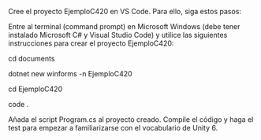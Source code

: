 Cree el proyecto EjemploC420 en VS Code. Para ello, siga estos pasos:

Entre al terminal (command prompt) en Microsoft Windows (debe tener instalado Microsoft C# y Visual Studio Code) y
utilice las siguientes instrucciones para crear el proyecto EjemploC420:

cd documents

dotnet new winforms -n EjemploC420

cd EjemploC420

code .

Añada el script Program.cs al proyecto creado. Compile el código y haga el test para empezar a familiarizarse con el
vocabulario de Unity 6.
